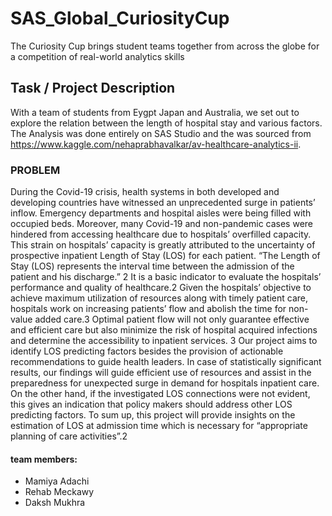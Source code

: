 # SAS_Global_CuriosityCup


The Curiosity Cup brings student teams together from across the globe for a competition of real-world analytics skills

## Task / Project Description 

With a team of students from Eygpt Japan and Australia, we set out to explore the relation between the length of hospital stay and various factors. The Analysis was done entirely on SAS Studio and the was sourced from https://www.kaggle.com/nehaprabhavalkar/av-healthcare-analytics-ii. 

### PROBLEM
During the Covid-19 crisis, health systems in both developed and developing countries have witnessed an unprecedented surge in patients’ inflow. Emergency departments and hospital aisles were being filled with occupied beds. Moreover, many Covid-19 and non-pandemic cases were hindered from accessing healthcare due to hospitals’ overfilled capacity. This strain on hospitals’ capacity is greatly attributed to the uncertainty of prospective inpatient Length of Stay (LOS) for each patient.
“The Length of Stay (LOS) represents the interval time between the admission of the patient and his discharge.” 2 It is a basic indicator to evaluate the hospitals’ performance and quality of healthcare.2 Given the hospitals’ objective to achieve maximum utilization of resources along with timely patient care, hospitals work on increasing patients’ flow and abolish the time for non-value added care.3 Optimal patient flow will not only guarantee effective and efficient care but also minimize the risk of hospital acquired infections and determine the accessibility to inpatient services. 3
Our project aims to identify LOS predicting factors besides the provision of actionable recommendations to guide health leaders. In case of statistically significant results, our findings will guide efficient use of resources and assist in the preparedness for unexpected surge in demand for hospitals inpatient care. On the other hand, if the investigated LOS connections were not evident, this gives an indication that policy makers should address other LOS predicting factors. To sum up, this project will provide insights on the estimation of LOS at admission time which is necessary for “appropriate planning of care activities”.2

#### team members: 
- Mamiya Adachi 
- Rehab Meckawy 
- Daksh Mukhra
